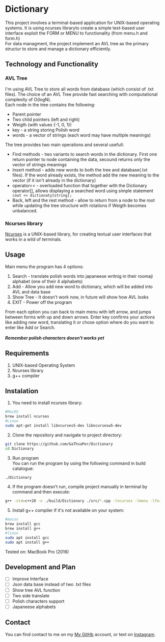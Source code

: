 # Dictionary
This project involves a terminal-based application for UNIX-based operating systems. It is using ncurses libraryto create a simple text-based user interface exploit the FORM or MENU to 
functionality (from menu.h and form.h)</br>
For data managment, the project implement an AVL tree as the primary structur to store and manage a dictionary efficiently.
## Technology and Functionality
### AVL Tree
I'm using AVL Tree to store all words from database (which consist of .txt files). The choice of an AVL Tree provide fast searching with computational complexity of O(logN). </br>
Each node in the tree contains the following:
* Parent pointer
* Two child pointers (left and right)
* Weigth (with values {-1, 0, 1})
* key - a string storing Polish word
* words - a vector of strings (each word may have multiple meanings)

The tree provides two main operations and several usefull:
* Find methods - two variants to search words in the dictionary. First one return pointer to node containing the data, secound returns only the vector of strings meanings
* Insert method - adds new words to both the tree and database(.txt files). If the word already exists, the method add the new meaning to the vector (if it isn't already in the dictionary)
* operator<< - overloaded function that together with the Dictionary operator[], allows displaying a searched word using simple statement ``` cout << dictionaty[string];```
* Back, left and the rest method - allow to return from a node to the root while updating the tree structure with rotations if Weigth becomes unbalanced. 
### Ncurses library
[Ncurses](https://en.wikipedia.org/wiki/Ncurses) is a UNIX-based library, for creating textual user interfaces that works in a wild of terminals. 
## Usage
Main menu the program has 4 options:
1. Search - translate polish words into japaneese writnig in their roomaji alphabet (one of their 4 alphabets)
2. Add - Allow you add new word to dictionary, which will be added into AVL and data base
3. Show Tree - It doesn't work now, in future will show how AVL looks
4. EXIT - Power off the program

From each option you can back to main menu with left arrow, and jumps between forms with up and down arrows. Enter key confirms your actions like adding new word, translating it or chose option where do you want to enter like Add or Search.</br></br>
***Remember polish characters doesn't works yet***
## Requirements
1. UNIX-based Operating System
2. Ncurses library
3. g++ compiler
## Instalation
1. You need to install ncurses library:
```bash
#MacOS
brew install ncurses
#Linux
sudo apt-get install libncurses5-dev libncursesw5-dev
```
2. Clone the repository and navigate to project directory:
```bash
git clone https://github.com/GaThsaPer/Dictionary
cd Dictionary
```
3. Run program </br>
You can run the program by using the following command in build catalogue:
```bash
./Dictionary
```
4. If the program doesn't run, compile project manually in terminal by command and then execute:
```bash
g++ -std=c++20 -o ./build/Dictionary ./src/*.cpp -lncurses -lmenu -lform
```
5. Install g++ compiler if it's not available on your system:
```bash
#macos
brew install gcc
brew install g++
#linux
sudo apt install gcc
sudo apt install g++
```
Tested on: MacBook Pro (2016)

## Development and Plan
- [ ] Improve Interface
- [ ] Json data base instead of two .txt files
- [ ] Show tree AVL function
- [ ] Two side translate
- [ ] Polish characters support
- [ ] Japaneese alphabets
## Contact 
You can find contact to me on my [My GitHb](https://github.com/GaThsaPer) account, or text on [Instagram](https://www.instagram.com/gathasper/).

